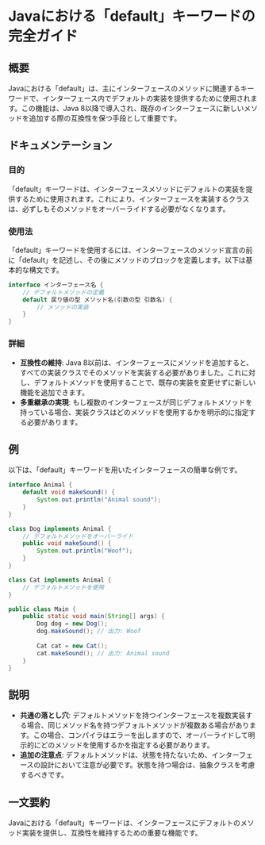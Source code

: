 <!--
Meta Description: # Javaにおける「default」キーワードの完全ガイド ## 概要 Javaにおける「default」は、主にインターフェースのメソッドに関連するキーワードで、インターフェース内でデフォルトの実装を提供するために使用されます。この機能は、Java 8以降で導入され、既存のインターフェースに新し...
Meta Keywords: default, animal, dog, cat, java
-->

# Javaにおける「default」キーワードの完全ガイド

## 概要
Javaにおける「default」は、主にインターフェースのメソッドに関連するキーワードで、インターフェース内でデフォルトの実装を提供するために使用されます。この機能は、Java 8以降で導入され、既存のインターフェースに新しいメソッドを追加する際の互換性を保つ手段として重要です。

## ドキュメンテーション
### 目的
「default」キーワードは、インターフェースメソッドにデフォルトの実装を提供するために使用されます。これにより、インターフェースを実装するクラスは、必ずしもそのメソッドをオーバーライドする必要がなくなります。

### 使用法
「default」キーワードを使用するには、インターフェースのメソッド宣言の前に「default」を記述し、その後にメソッドのブロックを定義します。以下は基本的な構文です。

```java
interface インターフェース名 {
    // デフォルトメソッドの定義
    default 戻り値の型 メソッド名(引数の型 引数名) {
        // メソッドの実装
    }
}
```

### 詳細
- **互換性の維持**: Java 8以前は、インターフェースにメソッドを追加すると、すべての実装クラスでそのメソッドを実装する必要がありました。これに対し、デフォルトメソッドを使用することで、既存の実装を変更せずに新しい機能を追加できます。
- **多重継承の実現**: もし複数のインターフェースが同じデフォルトメソッドを持っている場合、実装クラスはどのメソッドを使用するかを明示的に指定する必要があります。

## 例
以下は、「default」キーワードを用いたインターフェースの簡単な例です。

```java
interface Animal {
    default void makeSound() {
        System.out.println("Animal sound");
    }
}

class Dog implements Animal {
    // デフォルトメソッドをオーバーライド
    public void makeSound() {
        System.out.println("Woof");
    }
}

class Cat implements Animal {
    // デフォルトメソッドを使用
}

public class Main {
    public static void main(String[] args) {
        Dog dog = new Dog();
        dog.makeSound(); // 出力: Woof
        
        Cat cat = new Cat();
        cat.makeSound(); // 出力: Animal sound
    }
}
```

## 説明
- **共通の落とし穴**: デフォルトメソッドを持つインターフェースを複数実装する場合、同じメソッド名を持つデフォルトメソッドが複数ある場合があります。この場合、コンパイラはエラーを出しますので、オーバーライドして明示的にどのメソッドを使用するかを指定する必要があります。
- **追加の注意点**: デフォルトメソッドは、状態を持たないため、インターフェースの設計において注意が必要です。状態を持つ場合は、抽象クラスを考慮するべきです。

## 一文要約
Javaにおける「default」キーワードは、インターフェースにデフォルトのメソッド実装を提供し、互換性を維持するための重要な機能です。